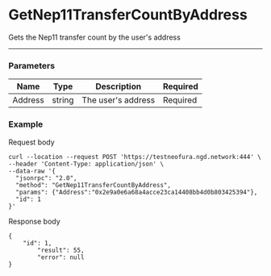 # GetNep11TransferCountByAddress
Gets the Nep11 transfer count by the user's address
<hr>

### Parameters

|    Name    | Type | Description | Required |
| ---------- | --- |    ------    | ----|
| Address     | string|  The user's address| Required |


### Example

Request body

```
curl --location --request POST 'https://testneofura.ngd.network:444' \
--header 'Content-Type: application/json' \
--data-raw '{
  "jsonrpc": "2.0",
  "method": "GetNep11TransferCountByAddress",
  "params": {"Address":"0x2e9a0e6a68a4acce23ca14408bb4d0b803425394"},
  "id": 1
}'
```
Response body

```json5
{
    "id": 1,
        "result": 55,
        "error": null
}
```
